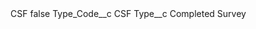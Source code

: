 <?xml version="1.0" encoding="UTF-8"?>
<CustomMetadata xmlns="http://soap.sforce.com/2006/04/metadata" xmlns:xsi="http://www.w3.org/2001/XMLSchema-instance" xmlns:xsd="http://www.w3.org/2001/XMLSchema">
    <label>CSF</label>
    <protected>false</protected>
    <values>
        <field>Type_Code__c</field>
        <value xsi:type="xsd:string">CSF</value>
    </values>
    <values>
        <field>Type__c</field>
        <value xsi:type="xsd:string">Completed Survey</value>
    </values>
</CustomMetadata>
